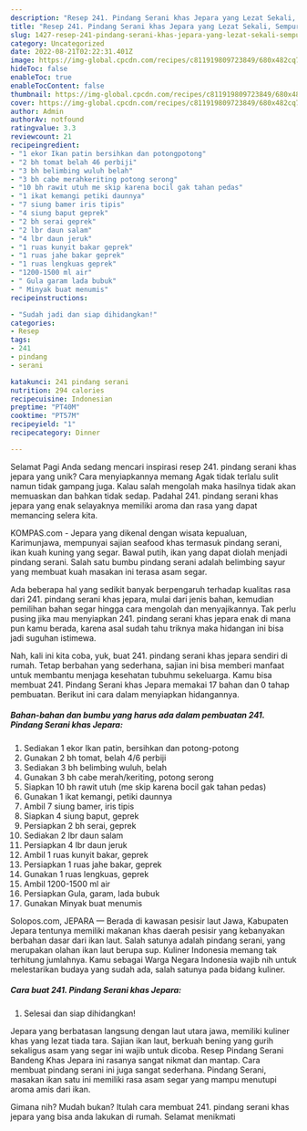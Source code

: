 ```yaml
---
description: "Resep 241. Pindang Serani khas Jepara yang Lezat Sekali, Sempurna"
title: "Resep 241. Pindang Serani khas Jepara yang Lezat Sekali, Sempurna"
slug: 1427-resep-241-pindang-serani-khas-jepara-yang-lezat-sekali-sempurna
category: Uncategorized
date: 2022-08-21T02:22:31.401Z
image: https://img-global.cpcdn.com/recipes/c811919809723849/680x482cq70/241-pindang-serani-khas-jepara-foto-resep-utama.jpg
hideToc: false
enableToc: true
enableTocContent: false
thumbnail: https://img-global.cpcdn.com/recipes/c811919809723849/680x482cq70/241-pindang-serani-khas-jepara-foto-resep-utama.jpg
cover: https://img-global.cpcdn.com/recipes/c811919809723849/680x482cq70/241-pindang-serani-khas-jepara-foto-resep-utama.jpg
author: Admin
authorAv: notfound
ratingvalue: 3.3
reviewcount: 21
recipeingredient:
- "1 ekor Ikan patin bersihkan dan potongpotong"
- "2 bh tomat belah 46 perbiji"
- "3 bh belimbing wuluh belah"
- "3 bh cabe merahkeriting potong serong"
- "10 bh rawit utuh me skip karena bocil gak tahan pedas"
- "1 ikat kemangi petiki daunnya"
- "7 siung bamer iris tipis"
- "4 siung baput geprek"
- "2 bh serai geprek"
- "2 lbr daun salam"
- "4 lbr daun jeruk"
- "1 ruas kunyit bakar geprek"
- "1 ruas jahe bakar geprek"
- "1 ruas lengkuas geprek"
- "1200-1500 ml air"
- " Gula garam lada bubuk"
- " Minyak buat menumis"
recipeinstructions:

- "Sudah jadi dan siap dihidangkan!"
categories:
- Resep
tags:
- 241
- pindang
- serani

katakunci: 241 pindang serani 
nutrition: 294 calories
recipecuisine: Indonesian
preptime: "PT40M"
cooktime: "PT57M"
recipeyield: "1"
recipecategory: Dinner

---
```



Selamat Pagi Anda sedang mencari inspirasi resep 241. pindang serani khas jepara yang unik? Cara menyiapkannya memang Agak tidak terlalu sulit namun tidak gampang juga. Kalau salah mengolah maka hasilnya tidak akan memuaskan dan bahkan tidak sedap. Padahal 241. pindang serani khas jepara yang enak selayaknya memiliki aroma dan rasa yang dapat memancing selera kita.


KOMPAS.com - Jepara yang dikenal dengan wisata kepualuan, Karimunjawa, mempunyai sajian seafood khas termasuk pindang serani, ikan kuah kuning yang segar. Bawal putih, ikan yang dapat diolah menjadi pindang serani. Salah satu bumbu pindang serani adalah belimbing sayur yang membuat kuah masakan ini terasa asam segar.

Ada beberapa hal yang sedikit banyak berpengaruh terhadap kualitas rasa dari 241. pindang serani khas jepara, mulai dari jenis bahan, kemudian pemilihan bahan segar hingga cara mengolah dan menyajikannya. Tak perlu pusing jika mau menyiapkan 241. pindang serani khas jepara enak di mana pun kamu berada, karena asal sudah tahu triknya maka hidangan ini bisa jadi suguhan istimewa.


Nah, kali ini kita coba, yuk, buat 241. pindang serani khas jepara sendiri di rumah. Tetap berbahan yang sederhana, sajian ini bisa memberi manfaat untuk membantu menjaga kesehatan tubuhmu sekeluarga. Kamu bisa membuat 241. Pindang Serani khas Jepara memakai 17 bahan dan 0 tahap pembuatan. Berikut ini cara dalam menyiapkan hidangannya.

<!--inarticleads1-->

##### Bahan-bahan dan bumbu yang harus ada dalam pembuatan 241. Pindang Serani khas Jepara:

1. Sediakan 1 ekor Ikan patin, bersihkan dan potong-potong
1. Gunakan 2 bh tomat, belah 4/6 perbiji
1. Sediakan 3 bh belimbing wuluh, belah
1. Gunakan 3 bh cabe merah/keriting, potong serong
1. Siapkan 10 bh rawit utuh (me skip karena bocil gak tahan pedas)
1. Gunakan 1 ikat kemangi, petiki daunnya
1. Ambil 7 siung bamer, iris tipis
1. Siapkan 4 siung baput, geprek
1. Persiapkan 2 bh serai, geprek
1. Sediakan 2 lbr daun salam
1. Persiapkan 4 lbr daun jeruk
1. Ambil 1 ruas kunyit bakar, geprek
1. Persiapkan 1 ruas jahe bakar, geprek
1. Gunakan 1 ruas lengkuas, geprek
1. Ambil 1200-1500 ml air
1. Persiapkan  Gula, garam, lada bubuk
1. Gunakan  Minyak buat menumis


Solopos.com, JEPARA — Berada di kawasan pesisir laut Jawa, Kabupaten Jepara tentunya memiliki makanan khas daerah pesisir yang kebanyakan berbahan dasar dari ikan laut. Salah satunya adalah pindang serani, yang merupakan olahan ikan laut berupa sup. Kuliner Indonesia memang tak terhitung jumlahnya. Kamu sebagai Warga Negara Indonesia wajib nih untuk melestarikan budaya yang sudah ada, salah satunya pada bidang kuliner. 

<!--inarticleads2-->

##### Cara buat 241. Pindang Serani khas Jepara:


1. Selesai dan siap dihidangkan!

Jepara yang berbatasan langsung dengan laut utara jawa, memiliki kuliner khas yang lezat tiada tara. Sajian ikan laut, berkuah bening yang gurih sekaligus asam yang segar ini wajib untuk dicoba. Resep Pindang Serani Bandeng Khas Jepara ini rasanya sangat nikmat dan mantap. Cara membuat pindang serani ini juga sangat sederhana. Pindang Serani, masakan ikan satu ini memiliki rasa asam segar yang mampu menutupi aroma amis dari ikan. 

Gimana nih? Mudah bukan? Itulah cara membuat 241. pindang serani khas jepara yang bisa anda lakukan di rumah. Selamat menikmati
